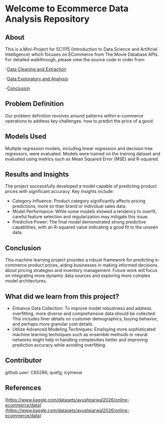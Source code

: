 # Welcome to Ecommerce Data Analysis Repository

## About
This is a Mini-Project for SC1115 (Introduction to Data Science and Artificial Intelligence) which focuses on ECommerce from The Movie Database APIs. For detailed walkthrough, please view the source code in order from:

-[Data Cleaning and Extraction](https://github.com/quefg/ECommerce-Data-Analysis/blob/main/Miniproject_Part_1_Data_Cleaning_and_Extraction.ipynb)

-[Data Exploratory and Analysis](https://github.com/quefg/ECommerce-Data-Analysis/blob/main/Miniproject_Part_2_Data%20Exploratory%20and%20Analysis.ipynb)

-[Conclusion](https://github.com/quefg/ECommerce-Data-Analysis/blob/main/Miniproject_Part_3_Conclusion.ipynb)


## Problem Definition
Our problem definition revolves around patterns within e-commerce operations to address key challenges: how to predict the price of a good.

## Models Used
Multiple regression models, including linear regression and decision tree regressors, were evaluated. 
Models were trained on the training dataset and evaluated using metrics such as Mean Squared Error (MSE) and R-squared. 

## Results and Insights
The project successfully developed a model capable of predicting product prices with significant accuracy. Key insights include:
- Category Influence: Product category significantly affects pricing predictions, more so than brand or individual sales data.
- Model Performance: While some models showed a tendency to overfit, careful feature selection and regularization may mitigate this issue.
- Predictive Power: The final model demonstrated strong predictive capabilities, with an R-squared value indicating a good fit to the unseen data.

## Conclusion
This machine learning project provides a robust framework for predicting e-commerce product prices, aiding businesses in making informed decisions about pricing strategies and inventory management. Future work will focus on integrating more dynamic data sources and exploring more complex model architectures.

## What did we learn from this project?
- Enhance Data Collection: To improve model robustness and address overfitting, more diverse and comprehensive data should be collected. This includes finer details on customer demographics, buying behavior, and perhaps more granular cost details.
- Utilize Advanced Modeling Techniques: Employing more sophisticated machine learning techniques such as ensemble methods or neural networks might help in handling complexities better and improving prediction accuracy while avoiding overfitting.
## Contributor
github user: C8S286; quefg; icymeow

## References
[https://www.kaggle.com/datasets/ayushparwal2026/online-ecommerce/data](https://www.kaggle.com/datasets/ayushparwal2026/online-ecommerce/data)
